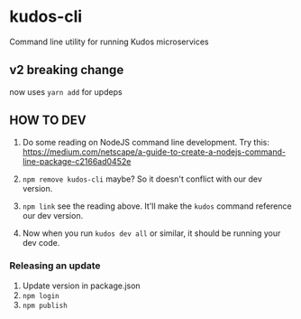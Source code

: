 # kudos-cli

Command line utility for running Kudos microservices

## v2 breaking change

now uses `yarn add` for updeps

## HOW TO DEV
1. Do some reading on NodeJS command line development. Try this: https://medium.com/netscape/a-guide-to-create-a-nodejs-command-line-package-c2166ad0452e

1. `npm remove kudos-cli` maybe? So it doesn't conflict with our dev version.

1. `npm link` see the reading above. It'll make the `kudos` command reference our dev version.

1. Now when you run `kudos dev all` or similar, it should be running your dev code.

### Releasing an update
1. Update version in package.json 
2. `npm login`
3. `npm publish`
